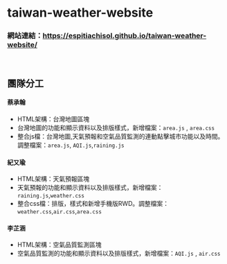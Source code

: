 # taiwan-weather-website 

### 網站連結：https://espitiachisol.github.io/taiwan-weather-website/
<br>

## 團隊分工

 #### 蔡承翰
- HTML架構：台灣地圖區塊
- 台灣地圖的功能和顯示資料以及排版樣式，新增檔案：`area.js` , `area.css`
- 整合js檔：台灣地圖,天氣預報和空氣品質監測的連動點擊城市功能以及時間。 調整檔案：`area.js`, `AQI.js`,`raining.js`

 #### 紀又瑜
- HTML架構：天氣預報區塊
- 天氣預報的功能和顯示資料以及排版樣式，新增檔案：`raining.js`,`weather.css`
- 整合css檔：排版，樣式和新增手機版RWD。調整檔案：`weather.css`,`air.css`,`area.css`

 #### 李芷涵
- HTML架構：空氣品質監測區塊
- 空氣品質監測的功能和顯示資料以及排版樣式，新增檔案：`AQI.js` , `air.css`




